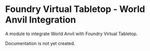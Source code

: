 # Foundry Virtual Tabletop - World Anvil Integration

A module to integrate World Anvil with Foundry Virtual Tabletop.

Documentation is not yet created.